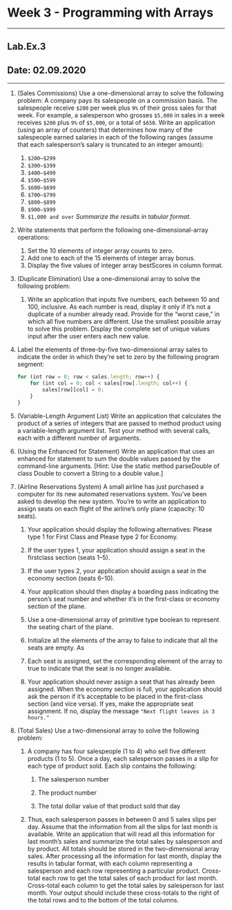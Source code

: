 # Week 3 - Programming with Arrays

---

## Lab.Ex.3

## Date: 02.09.2020

---

1. (Sales Commissions) Use a one-dimensional array to solve the following
problem: A company pays its salespeople on a commission basis. The salespeople receive `$200` per week plus `9%` of their gross sales for that week. For example, a salesperson who grosses `$5,000` in sales in a week receives `$200` plus `9%` of `$5,000`, or a total of `$650`. Write an application (using an array of counters) that determines how many of the salespeople earned salaries in each of the following ranges (assume that each salesperson’s salary is truncated to an integer amount):
    1. `$200–$299`
    1. `$300–$399`
    1. `$400–$499`
    1. `$500–$599`
    1. `$600–$699`
    1. `$700–$799`
    1. `$800–$899`
    1. `$900–$999`
    1. `$1,000 and over`
 _Summarize the results in tabular format._

1. Write statements that perform the following one-dimensional-array operations:

    1. Set the 10 elements of integer array counts to zero.
    1. Add one to each of the 15 elements of integer array bonus.
    1. Display the five values of integer array bestScores in column format.

1. (Duplicate Elimination) Use a one-dimensional array to solve the following problem:

    1. Write an application that inputs five numbers, each between 10 and 100, inclusive. As each number is read, display it only if it’s not a duplicate of a number already read. Provide for the “worst case,” in which all five numbers are different. Use the smallest possible array to solve this problem. Display the complete set of unique values input after the user enters each new value.

1. Label the elements of three-by-five two-dimensional array sales to indicate the order in which they’re set to zero by the following program segment:

    ```javascript
    for (int row = 0; row < sales.length; row++) {
        for (int col = 0; col < sales[row].length; col++) {
            sales[row][col] = 0;
        }
    }
    ```

1. (Variable-Length Argument List) Write an application that calculates the product of a series of integers that are passed to method product using a variable-length argument list. Test your method with several calls, each with a different number of arguments.

1. (Using the Enhanced for Statement) Write an application that uses an enhanced for statement to sum the double values passed by the command-line arguments. [Hint: Use the static method parseDouble of class Double to convert a String to a double value.]

1. (Airline Reservations System) A small airline has just purchased a computer for its new automated reservations system. You’ve been asked to develop the new system. You’re to write an application to assign seats on each flight of the airline’s only plane (capacity: 10 seats).

    1. Your application should display the following alternatives: Please type 1 for First Class and Please type 2 for Economy.

    1. If the user types 1, your application should assign a seat in the firstclass section (seats 1–5).

    1. If the user types 2, your application should assign a seat in the economy section (seats 6–10).

    1. Your application should then display a boarding pass indicating the person’s seat number and whether it’s in the first-class or economy section of the plane.

    1. Use a one-dimensional array of primitive type boolean to represent the seating chart of the plane.

    1. Initialize all the elements of the array to false to indicate that all the seats are empty. As

    1. Each seat is assigned, set the corresponding element of the array to true to indicate that the seat is no longer available.

    1. Your application should never assign a seat that has already been assigned. When the economy section is full, your application should ask the person if it’s acceptable to be placed in the first-class section (and vice versa). If yes, make the appropriate seat assignment. If no, display the message  `"Next flight leaves in 3 hours."`

1. (Total Sales) Use a two-dimensional array to solve the following problem:
   
    1. A company has four salespeople (1 to 4) who sell five different products (1 to 5). Once a day, each salesperson passes in a slip for each type of product sold. Each slip contains the following:

        1. The salesperson number

        1. The product number

        1. The total dollar value of that product sold that day

    1. Thus, each salesperson passes in between 0 and 5 sales slips per day. Assume that the information from all the slips for last month is available. Write an application that will read all this information for last month’s sales and summarize the total sales by salesperson and by product. All totals should be stored in the two-dimensional array sales. After processing all the information for last month, display the results in tabular format, with each column representing a salesperson and each row representing a particular product. Cross-total each row to get the total sales of each product for last month. Cross-total each column to get the total sales by salesperson for last month. Your output should include these cross-totals to the right of the total rows and to the bottom of the total columns.
